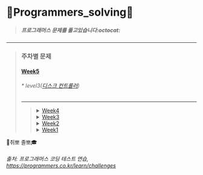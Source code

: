 # :seedling:Programmers_solving:seedling:

> ##### 프로그래머스 문제를 풀고있습니다:octocat:

***
>### 주차별 문제
>
>#### [Week5](https://github.com/yerin85/PS/tree/master/Week5)
>###### * level3([디스크 컨트롤러](https://programmers.co.kr/learn/courses/30/lessons/42627)) 
>
>---
>><details>
>><summary><a href="https://github.com/yerin85/PS/tree/master/Week4">Week4</a></summary>
>><div markdown="1">
>><ul>
>><li>level3(네트워크)  </li>
>></div>
>></details>
>>
>><details>
>><summary><a href="https://github.com/yerin85/PS/tree/master/Week3">Week3</a></summary>
>><div markdown="1">
>><ul>
>><li> level1(실패율) </li>
>><li> level2(문자열압축, 방금그곡) </li> </ul>
>></div>
>></details>
>>
>><details>
>><summary><a href="https://github.com/yerin85/PS/tree/master/Week2">Week2</a></summary>
>><div markdown="1">
>><ul>
>><li>level1(크레인 인형뽑기) </li>
>><li> level2(더 맵게) </li> </ul>
>></div>
>></details>
>>
>><details>
>><summary><a href="https://github.com/yerin85/PS/tree/master/Week1">Week1</a></summary>
>><div markdown="1"><ul>
>><li>level1(다트게임)</li> 
>><li>level2(다리를 지나는 트럭)</li>
>> </ul></div>
>></details>
>>
>>
:file_folder:취뽀 졸뽀:mortar_board: 

###### 출처: 프로그래머스 코딩 테스트 연습, https://programmers.co.kr/learn/challenges
